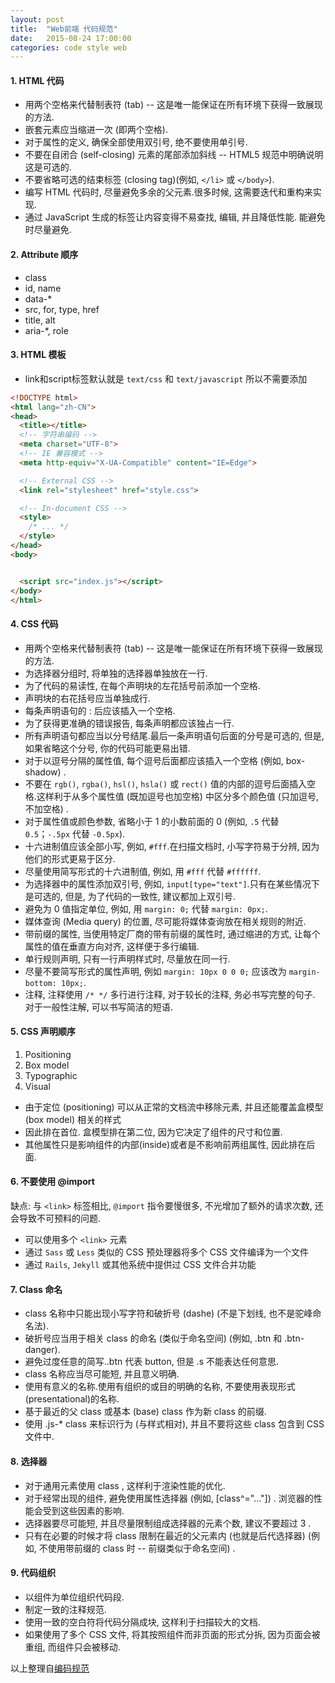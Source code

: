 ```yaml
---
layout: post
title:  "Web前端 代码规范"
date:   2015-08-24 17:00:00
categories: code style web
---
```


#### 1. HTML 代码

* 用两个空格来代替制表符 (tab) -- 这是唯一能保证在所有环境下获得一致展现的方法.
* 嵌套元素应当缩进一次 (即两个空格).
* 对于属性的定义, 确保全部使用双引号, 绝不要使用单引号.
* 不要在自闭合 (self-closing) 元素的尾部添加斜线 -- HTML5 规范中明确说明这是可选的.
* 不要省略可选的结束标签 (closing tag)(例如, `</li>` 或 `</body>`).
* 编写 HTML 代码时, 尽量避免多余的父元素.很多时候, 这需要迭代和重构来实现.
* 通过 JavaScript 生成的标签让内容变得不易查找, 编辑, 并且降低性能. 能避免时尽量避免.

#### 2. Attribute 顺序

* class
* id, name
* data-*
* src, for, type, href
* title, alt
* aria-*, role

#### 3. HTML 模板

* link和script标签默认就是 `text/css` 和 `text/javascript` 所以不需要添加

``` html
<!DOCTYPE html>
<html lang="zh-CN">
<head>
  <title></title>
  <!-- 字符串编码 -->
  <meta charset="UTF-8">
  <!-- IE 兼容模式 -->
  <meta http-equiv="X-UA-Compatible" content="IE=Edge">

  <!-- External CSS -->
  <link rel="stylesheet" href="style.css">

  <!-- In-document CSS -->
  <style>
    /* ... */
  </style>
</head>
<body>


  <script src="index.js"></script>
</body>
</html>
```


#### 4. CSS 代码

* 用两个空格来代替制表符 (tab)  -- 这是唯一能保证在所有环境下获得一致展现的方法.
* 为选择器分组时, 将单独的选择器单独放在一行.
* 为了代码的易读性, 在每个声明块的左花括号前添加一个空格.
* 声明块的右花括号应当单独成行.
* 每条声明语句的 : 后应该插入一个空格.
* 为了获得更准确的错误报告, 每条声明都应该独占一行.
* 所有声明语句都应当以分号结尾.最后一条声明语句后面的分号是可选的, 但是, 如果省略这个分号, 你的代码可能更易出错.
* 对于以逗号分隔的属性值, 每个逗号后面都应该插入一个空格 (例如, box-shadow) .
* 不要在 `rgb()`, `rgba()`, `hsl()`, `hsla()` 或 `rect()` 值的内部的逗号后面插入空格.这样利于从多个属性值 (既加逗号也加空格) 中区分多个颜色值 (只加逗号, 不加空格) .
* 对于属性值或颜色参数, 省略小于 1 的小数前面的 0  (例如, `.5` 代替 `0.5`；`-.5px` 代替 `-0.5px`).
* 十六进制值应该全部小写, 例如, `#fff`.在扫描文档时, 小写字符易于分辨, 因为他们的形式更易于区分.
* 尽量使用简写形式的十六进制值, 例如, 用 `#fff` 代替 `#ffffff`.
* 为选择器中的属性添加双引号, 例如, `input[type="text"]`.只有在某些情况下是可选的, 但是, 为了代码的一致性, 建议都加上双引号.
* 避免为 0 值指定单位, 例如, 用 `margin: 0;` 代替 `margin: 0px;`.
* 媒体查询 (Media query) 的位置, 尽可能将媒体查询放在相关规则的附近.
* 带前缀的属性, 当使用特定厂商的带有前缀的属性时, 通过缩进的方式, 让每个属性的值在垂直方向对齐, 这样便于多行编辑.
* 单行规则声明, 只有一行声明样式时, 尽量放在同一行.
* 尽量不要简写形式的属性声明, 例如 `margin: 10px 0 0 0;` 应该改为 `margin-bottom: 10px;`.
* 注释, 注释使用 `/* */` 多行进行注释, 对于较长的注释, 务必书写完整的句子. 对于一般性注解, 可以书写简洁的短语.

#### 5. CSS 声明顺序

1. Positioning
2. Box model
3. Typographic
4. Visual

* 由于定位 (positioning) 可以从正常的文档流中移除元素, 并且还能覆盖盒模型 (box model) 相关的样式
* 因此排在首位. 盒模型排在第二位, 因为它决定了组件的尺寸和位置.
* 其他属性只是影响组件的内部(inside)或者是不影响前两组属性, 因此排在后面.


#### 6. 不要使用 @import

缺点: 与 `<link>` 标签相比, `@import` 指令要慢很多, 不光增加了额外的请求次数, 还会导致不可预料的问题.

* 可以使用多个 `<link>` 元素
* 通过 `Sass` 或 `Less` 类似的 CSS 预处理器将多个 CSS 文件编译为一个文件
* 通过 `Rails`, `Jekyll` 或其他系统中提供过 CSS 文件合并功能


#### 7. Class 命名

* class 名称中只能出现小写字符和破折号 (dashe) (不是下划线, 也不是驼峰命名法).
* 破折号应当用于相关 class 的命名 (类似于命名空间) (例如, .btn 和 .btn-danger).
* 避免过度任意的简写..btn 代表 button, 但是 .s 不能表达任何意思.
* class 名称应当尽可能短, 并且意义明确.
* 使用有意义的名称.使用有组织的或目的明确的名称, 不要使用表现形式 (presentational)的名称.
* 基于最近的父 class 或基本 (base) class 作为新 class 的前缀.
* 使用 .js-* class 来标识行为 (与样式相对), 并且不要将这些 class 包含到 CSS 文件中.


#### 8. 选择器

* 对于通用元素使用 class , 这样利于渲染性能的优化.
* 对于经常出现的组件, 避免使用属性选择器 (例如, [class^="..."]) . 浏览器的性能会受到这些因素的影响.
* 选择器要尽可能短, 并且尽量限制组成选择器的元素个数, 建议不要超过 3 .
* 只有在必要的时候才将 class 限制在最近的父元素内 (也就是后代选择器)  (例如, 不使用带前缀的 class 时 -- 前缀类似于命名空间) .

#### 9. 代码组织

* 以组件为单位组织代码段.
* 制定一致的注释规范.
* 使用一致的空白符将代码分隔成块, 这样利于扫描较大的文档.
* 如果使用了多个 CSS 文件, 将其按照组件而非页面的形式分拆, 因为页面会被重组, 而组件只会被移动.


以上整理自[编码规范](http://codeguide.bootcss.com/)
